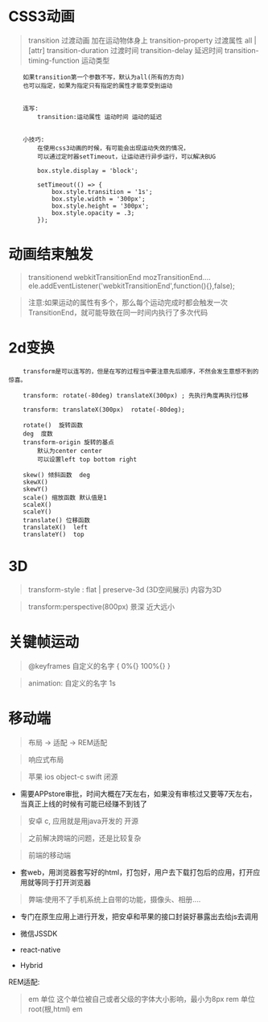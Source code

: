 # CSS3动画

> transition  过渡动画  加在运动物体身上
> transition-property  过渡属性  all | [attr]
> transition-duration 过渡时间
> transition-delay 延迟时间
> transition-timing-function 运动类型 

```
    如果transition第一个参数不写，默认为all(所有的方向)
    也可以指定，如果为指定只有指定的属性才能享受到运动


    连写:
        transition:运动属性 运动时间 运动的延迟


    小技巧:
        在使用css3动画的时候，有可能会出现运动失效的情况，
        可以通过定时器setTimeout，让运动进行异步运行，可以解决BUG

        box.style.display = 'block';
        
        setTimeout(() => {
            box.style.transition = '1s';
            box.style.width = '300px';
            box.style.height = '300px';
            box.style.opacity = .3;
        });

```

# 动画结束触发

> transitionend   webkitTransitionEnd  mozTransitionEnd....
> ele.addEventListener('webkitTransitionEnd',function(){},false);

> 注意:如果运动的属性有多个，那么每个运动完成时都会触发一次TransitionEnd，就可能导致在同一时间内执行了多次代码

# 2d变换
```
    transform是可以连写的，但是在写的过程当中要注意先后顺序，不然会发生意想不到的惊喜。

    transform: rotate(-80deg) translateX(300px) ; 先执行角度再执行位移

    transform: translateX(300px)  rotate(-80deg);

    rotate()  旋转函数
    deg  度数
    transform-origin 旋转的基点
        默认为center center
        可以设置left top bottom right

    skew() 倾斜函数  deg
    skewX()
    skewY()
    scale() 缩放函数 默认值是1 
    scaleX()
    scaleY()
    translate() 位移函数
    translateX()  left
    translateY()  top

```

# 3D
> transform-style : flat | preserve-3d (3D空间展示) 内容为3D  

> transform:perspective(800px) 景深  近大远小



# 关键帧运动

> @keyframes 自定义的名字 {
    0%{}
    100%{}
}

> animation: 自定义的名字 1s 


# 移动端
> 布局 -> 适配 -> REM适配

> 响应式布局

> 苹果 ios  object-c  swift   闭源
* 需要APPstore审批，时间大概在7天左右，如果没有审核过又要等7天左右，当真正上线的时候有可能已经赚不到钱了 

> 安卓 c, 应用就是用java开发的  开源


> 之前解决跨端的问题，还是比较复杂

> 前端的移动端
* 套web，用浏览器套写好的html，打包好，用户去下载打包后的应用，打开应用就等同于打开浏览器

> 弊端:使用不了手机系统上自带的功能，摄像头、相册....

* 专门在原生应用上进行开发，把安卓和苹果的接口封装好暴露出去给js去调用

* 微信JSSDK

* react-native

* Hybrid

REM适配:
> em 单位  这个单位被自己或者父级的字体大小影响，最小为8px
> rem 单位  root(根,html) em






